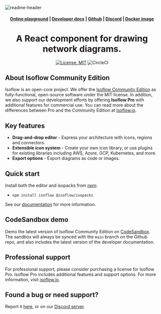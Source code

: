 ![readme-header](https://user-images.githubusercontent.com/1769678/223572353-788d5d38-cd28-40fa-96cd-9d29226f7e4b.png)

<h4 align="center">
  <a href="https://isoflow.io/app">Online playground</a> |
  <a href="https://isoflow.io/docs">Developer docs</a> |
  <a href="https://github.com/markmanx/isoflow">Github</a> |
  <a href="https://discord.gg/QYPkvZth7D">Discord</a> |
  <a href="https://hub.docker.com/r/markmanx/isoflow/tags">Docker image</a>
</h4>

<div align="center">
    <h1>A React component for drawing network diagrams.</h1>
</div>

<div align="center">

[![License: MIT](https://img.shields.io/badge/License-MIT-yellow.svg)](https://opensource.org/licenses/MIT)
![CircleCI](https://circleci.com/gh/markmanx/isoflow.svg?style=shield)

</div>

## About Isoflow Community Edition
Isoflow is an open-core project. We offer the [Isoflow Community Edition](https://github.com/markmanx/isoflow) as fully-functional, open-source software under the MIT license.  In addition, we also support our development efforts by offering **Isoflow Pro** with additional features for commercial use.  You can read more about the differences between Pro and the Community Edition at [isoflow.io](https://isoflow.io/pro-vs-community-edition).

## Key features
- **Drag-and-drop editor** - Express your architecture with icons, regions and connectors.
- **Extensible icon system** - Create your own icon library, or use plugins for existing libraries including AWS, Azure, GCP, Kubernetes, and more.
- **Export options** - Export diagrams as code or images.

## Quick start

Install both the editor and isopacks from [npm](https://www.npmjs.com/package/isoflow):

- `npm install isoflow @isoflow/isopacks`

See our [documentation](https://isoflow.io/docs) for more information.

## CodeSandbox demo
Demo the latest version of Isoflow Community Edition on [CodeSandbox](https://codesandbox.io/p/sandbox/github/markmanx/isoflow).  The sandbox will always be synced with the `main` branch on the Github repo, and also includes the latest version of the developer documentation.

## Professional support
For professional support, please consider purchasing a license for Isoflow Pro.  Isoflow Pro includes additional features and support options.  For more information, visit [isoflow.io](https://isoflow.io).

## Found a bug or need support?
Report it [here](https://github.com/markmanx/isoflow/issues), or on our [Discord server](https://discord.gg/QYPkvZth7D).